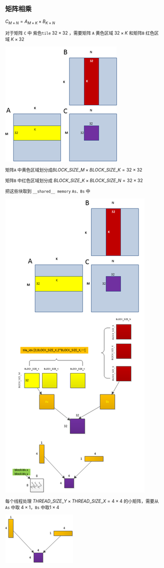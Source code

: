 ## 矩阵相乘

$C_{M\times N}=A_{M\times K}\times B_{K\times N}$

对于矩阵 `C` 中 紫色`tile` $32\times32$ ，需要矩阵 `A` 黄色区域 $32\times K$ 和矩阵`B` 红色区域 $K\times 32$ 

<img src="./images/image1.png" title="" alt="" data-align="center">

矩阵`A` 中黄色区域划分成$BLOCK\_SIZE\_M\times BLOCK\_SIZE\_K=32\times 32$

矩阵`B` 中红色区域划分成 $BLOCK\_SIZE\_K\times BLOCK\_SIZE\_N=32\times 32$

把这些块取到 `__shared__ memory` `As、Bs` 中

<img src="./images/image2.png" title="" alt="" data-align="center">

每个线程处理 $THREAD\_SIZE\_Y\times THREAD\_SIZE\_X=4\times4$ 的小矩阵，需要从 `As` 中取 $4\times1$，`Bs` 中取$1\times4$

![](./images/image3.png)
